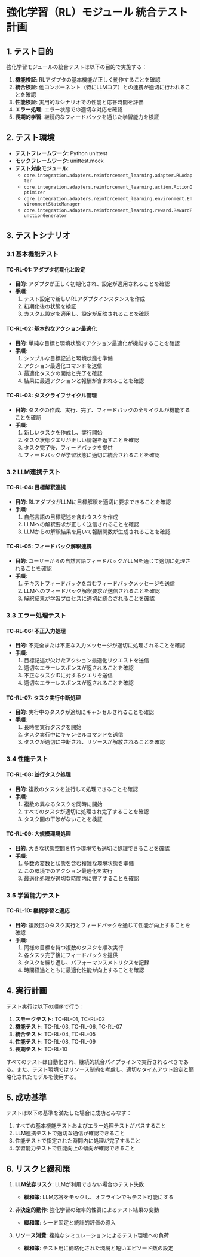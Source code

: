 # 強化学習（RL）モジュール 統合テスト計画

## 1. テスト目的

強化学習モジュールの統合テストは以下の目的で実施する：

1. **機能検証**: RLアダプタの基本機能が正しく動作することを確認
2. **統合検証**: 他コンポーネント（特にLLMコア）との連携が適切に行われることを確認
3. **性能検証**: 実用的なシナリオでの性能と応答時間を評価
4. **エラー処理**: エラー状態での適切な対応を確認
5. **長期的学習**: 継続的なフィードバックを通じた学習能力を検証

## 2. テスト環境

- **テストフレームワーク**: Python unittest
- **モックフレームワーク**: unittest.mock
- **テスト対象モジュール**: 
  - `core.integration.adapters.reinforcement_learning.adapter.RLAdapter`
  - `core.integration.adapters.reinforcement_learning.action.ActionOptimizer`
  - `core.integration.adapters.reinforcement_learning.environment.EnvironmentStateManager`
  - `core.integration.adapters.reinforcement_learning.reward.RewardFunctionGenerator`

## 3. テストシナリオ

### 3.1 基本機能テスト

#### TC-RL-01: アダプタ初期化と設定
- **目的**: アダプタが正しく初期化され、設定が適用されることを確認
- **手順**:
  1. テスト設定で新しいRLアダプタインスタンスを作成
  2. 初期化後の状態を検証
  3. カスタム設定を適用し、設定が反映されることを確認

#### TC-RL-02: 基本的なアクション最適化
- **目的**: 単純な目標と環境状態でアクション最適化が機能することを確認
- **手順**:
  1. シンプルな目標記述と環境状態を準備
  2. アクション最適化コマンドを送信
  3. 最適化タスクの開始と完了を確認
  4. 結果に最適アクションと報酬が含まれることを確認

#### TC-RL-03: タスクライフサイクル管理
- **目的**: タスクの作成、実行、完了、フィードバックの全サイクルが機能することを確認
- **手順**:
  1. 新しいタスクを作成し、実行開始
  2. タスク状態クエリが正しい情報を返すことを確認
  3. タスク完了後、フィードバックを提供
  4. フィードバックが学習状態に適切に統合されることを確認

### 3.2 LLM連携テスト

#### TC-RL-04: 目標解釈連携
- **目的**: RLアダプタがLLMに目標解釈を適切に要求できることを確認
- **手順**:
  1. 自然言語の目標記述を含むタスクを作成
  2. LLMへの解釈要求が正しく送信されることを確認
  3. LLMからの解釈結果を用いて報酬関数が生成されることを確認

#### TC-RL-05: フィードバック解釈連携
- **目的**: ユーザーからの自然言語フィードバックがLLMを通じて適切に処理されることを確認
- **手順**:
  1. テキストフィードバックを含むフィードバックメッセージを送信
  2. LLMへのフィードバック解釈要求が送信されることを確認
  3. 解釈結果が学習プロセスに適切に統合されることを確認

### 3.3 エラー処理テスト

#### TC-RL-06: 不正入力処理
- **目的**: 不完全または不正な入力メッセージが適切に処理されることを確認
- **手順**:
  1. 目標記述が欠けたアクション最適化リクエストを送信
  2. 適切なエラーレスポンスが返されることを確認
  3. 不正なタスクIDに対するクエリを送信
  4. 適切なエラーレスポンスが返されることを確認

#### TC-RL-07: タスク実行中断処理
- **目的**: 実行中のタスクが適切にキャンセルされることを確認
- **手順**:
  1. 長時間実行タスクを開始
  2. タスク実行中にキャンセルコマンドを送信
  3. タスクが適切に中断され、リソースが解放されることを確認

### 3.4 性能テスト

#### TC-RL-08: 並行タスク処理
- **目的**: 複数のタスクを並行して処理できることを確認
- **手順**:
  1. 複数の異なるタスクを同時に開始
  2. すべてのタスクが適切に処理され完了することを確認
  3. タスク間の干渉がないことを検証

#### TC-RL-09: 大規模環境処理
- **目的**: 大きな状態空間を持つ環境でも適切に処理できることを確認
- **手順**:
  1. 多数の変数と状態を含む複雑な環境状態を準備
  2. この環境でのアクション最適化を実行
  3. 最適化処理が適切な時間内に完了することを確認

### 3.5 学習能力テスト

#### TC-RL-10: 継続学習と適応
- **目的**: 複数回のタスク実行とフィードバックを通じて性能が向上することを確認
- **手順**:
  1. 同様の目標を持つ複数のタスクを順次実行
  2. 各タスク完了後にフィードバックを提供
  3. タスクを繰り返し、パフォーマンスメトリクスを記録
  4. 時間経過とともに最適化性能が向上することを確認

## 4. 実行計画

テスト実行は以下の順序で行う：

1. **スモークテスト**: TC-RL-01, TC-RL-02
2. **機能テスト**: TC-RL-03, TC-RL-06, TC-RL-07
3. **統合テスト**: TC-RL-04, TC-RL-05
4. **性能テスト**: TC-RL-08, TC-RL-09
5. **長期テスト**: TC-RL-10

すべてのテストは自動化され、継続的統合パイプラインで実行されるべきである。また、テスト環境ではリソース制約を考慮し、適切なタイムアウト設定と簡略化されたモデルを使用する。

## 5. 成功基準

テストは以下の基準を満たした場合に成功とみなす：

1. すべての基本機能テストおよびエラー処理テストがパスすること
2. LLM連携テストで適切な通信が確認できること
3. 性能テストで指定された時間内に処理が完了すること
4. 学習能力テストで性能向上の傾向が確認できること

## 6. リスクと緩和策

1. **LLM依存リスク**: LLMが利用できない場合のテスト失敗
   - **緩和策**: LLM応答をモックし、オフラインでもテスト可能にする
   
2. **非決定的動作**: 強化学習の確率的性質によるテスト結果の変動
   - **緩和策**: シード固定と統計的評価の導入
   
3. **リソース消費**: 複雑なシミュレーションによるテスト環境への負荷
   - **緩和策**: テスト用に簡略化された環境と短いエピソード数の設定
